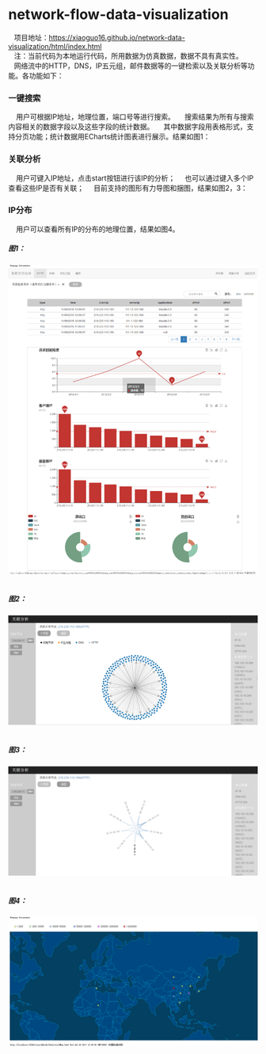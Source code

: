 network-flow-data-visualization
=================================== 
    项目地址：https://xiaoguo16.github.io/network-data-visualization/html/index.html<br />
    注：当前代码为本地运行代码，所用数据为仿真数据，数据不具有真实性。<br />
    网络流中的HTTP，DNS，IP五元组，邮件数据等的一键检索以及关联分析等功能。各功能如下：
### 一键搜索 
     用户可根据IP地址，地理位置，端口号等进行搜索。
     搜索结果为所有与搜索内容相关的数据字段以及这些字段的统计数据。
     其中数据字段用表格形式，支持分页功能；统计数据用ECharts统计图表进行展示。结果如图1：
     
### 关联分析 
     用户可键入IP地址，点击start按钮进行该IP的分析；
     也可以通过键入多个IP查看这些IP是否有关联；
     目前支持的图形有力导图和捆图，结果如图2，3：
### IP分布
     用户可以查看所有IP的分布的地理位置，结果如图4。
##### 图1：
![一键搜索结果](https://github.com/xiaoguo16/network-data-visualization/blob/master/resultPics/searchResult.png)  
##### 图2： 
![力导图](https://github.com/xiaoguo16/network-data-visualization/blob/master/resultPics/correlation1.png)  
##### 图3：
![捆图](https://github.com/xiaoguo16/network-data-visualization/blob/master/resultPics/correlation2.png)  
##### 图4：
![IP分布](https://github.com/xiaoguo16/network-data-visualization/blob/master/resultPics/IP.png)  


